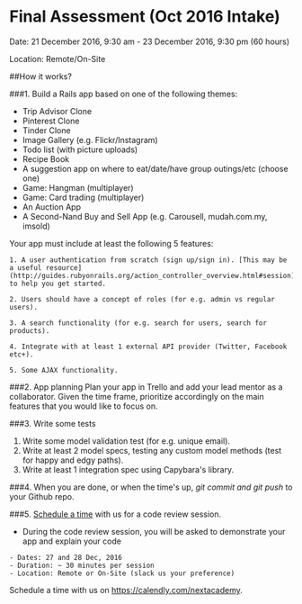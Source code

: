 # Final Assessment (Oct 2016 Intake)

Date: 21 December 2016, 9:30 am - 23 December 2016, 9:30 pm (60 hours)

Location: Remote/On-Site

##How it works?

###1. Build a Rails app based on one of the following themes: 

* Trip Advisor Clone
* Pinterest Clone
* Tinder Clone
* Image Gallery (e.g. Flickr/Instagram)
* Todo list (with picture uploads)
* Recipe Book
* A suggestion app on where to eat/date/have group outings/etc (choose one)
* Game: Hangman (multiplayer)
* Game: Card trading (multiplayer)
* An Auction App
* A Second-Nand Buy and Sell App (e.g. Carousell, mudah.com.my, imsold)

Your app must include at least the following 5 features:

```
1. A user authentication from scratch (sign up/sign in). [This may be a useful resource](http://guides.rubyonrails.org/action_controller_overview.html#session) to help you get started.

2. Users should have a concept of roles (for e.g. admin vs regular users).

3. A search functionality (for e.g. search for users, search for products).

4. Integrate with at least 1 external API provider (Twitter, Facebook etc+).

5. Some AJAX functionality.
```

###2. App planning
Plan your app in Trello and add your lead mentor as a collaborator. Given the time frame, prioritize accordingly on the main features that you would like to focus on.

###3. Write some tests
1. Write some model validation test (for e.g. unique email).
2. Write at least 2 model specs, testing any custom model methods (test for happy and edgy paths).
3. Write at least 1 integration spec using Capybara's library.

###4. When you are done, or when the time's up, *git commit and git push* to your Github repo.

###5. [Schedule a time](https://calendly.com/nextacademy) with us for a code review session.

* During the code review session, you will be asked to demonstrate your app and explain your code

```
- Dates: 27 and 28 Dec, 2016
- Duration: ~ 30 minutes per session 
- Location: Remote or On-Site (slack us your preference)
```

Schedule a time with us on https://calendly.com/nextacademy.
